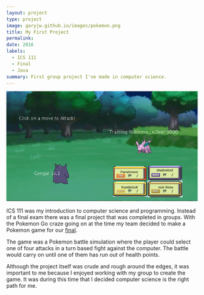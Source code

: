 ```yaml
---
layout: project
type: project
image: garyjw.github.io/images/pokemon.png
title: My First Project
permalink:
date: 2016
labels:
  - ICS 111
  - Final
  - Java
summary: First group project I've made in computer science.
---
```


<img class="ui medium right floated rounded image" src="/images/ics111final_ss.png">

ICS 111 was my introduction to computer science and programming. Instead of a final exam there was a final project that was completed in groups. With the Pokemon Go craze going on at the time my team decided to make a Pokemon game for our <a href="https://github.com/garyjw/ics111final">final</a>.

The game was a Pokemon battle simulation where the player could select one of four attacks in a turn based fight against the computer. The battle would carry on until one of them has run out of health points.
 
Although the project itself was crude and rough around the edges, it was important to me because I enjoyed working with my group to create the game. It was during this time that I decided computer science is the right path for me.

